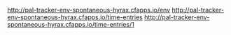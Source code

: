 http://pal-tracker-env-spontaneous-hyrax.cfapps.io/env
http://pal-tracker-env-spontaneous-hyrax.cfapps.io/time-entries
http://pal-tracker-env-spontaneous-hyrax.cfapps.io/time-entries/1